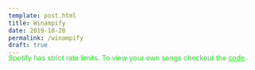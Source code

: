 ```yaml
---
template: post.html
title: Winampify 
date: 2019-10-28
permalink: /winampify
draft: true
---
```


<link rel="stylesheet" href="https://roadtolarissa.com/slinks/winamp-spotify/style.css">

<style>
html, a, .header{
  color: #0f0;
}

.header-right{
  display: none;
}

#lib{
  position: relative;
  margin-top: -20px;
}

p> img{
  width: 100%;
}
</style>

<div id='lib'>
  <div class='search'></div>
  <div id='auth-button'></div>
  
  <div class='table' id='artists'></div>
  <div class='table' id='albums'></div>
  <div class='table' id='songs'></div>
</div>

<!-- In addition to nostalgia for the songs of my youth, I also miss the interfaces--songs downloaded from limewire just sounded better, you know? 

The Spotify interface has a remarkable about of white space. 1000+ pixels to show three songs!

![](https://i.imgur.com/GqsKRjD.png)

With millions of tracks, it isn't possible to show everything, so it all sort of floats in an amourphus blob. 

By limiting the universe of songs to the discograph of artists that I've liked, it is possible to fit everythign into a more human sized thing.

45k songs don't fit on a single screen, but they do

Sadly, as the tools to remix culture have gotten more expressive. 

![](https://imgur.com/vXKYY0j.png)
 -->

Spotify has strict rate limits. To view your own songs checkout the [code](https://github.com/chart-code/winampify).

<script>
  window.dataPathOverride = 'https://roadtolarissa.com/slinks/spotify-winamp/'
</script>

<script src='https://roadtolarissa.com/slinks/winamp-spotify/d3_.js'></script>
<script src='https://roadtolarissa.com/slinks/winamp-spotify/grant.js'></script>
<script src='https://roadtolarissa.com/slinks/winamp-spotify/script.js'></script>



